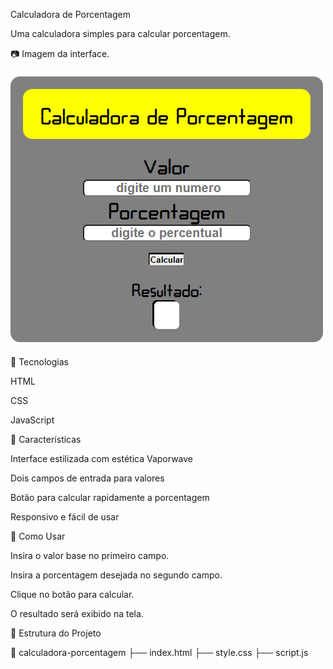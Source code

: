 Calculadora de Porcentagem

Uma calculadora simples para calcular porcentagem.

📷 Imagem da interface. 

![alt text](image.png)


🚀 Tecnologias

HTML

CSS

JavaScript

🎨 Características

Interface estilizada com estética Vaporwave

Dois campos de entrada para valores

Botão para calcular rapidamente a porcentagem

Responsivo e fácil de usar

📌 Como Usar

Insira o valor base no primeiro campo.

Insira a porcentagem desejada no segundo campo.

Clique no botão para calcular.

O resultado será exibido na tela.

📂 Estrutura do Projeto

📁 calculadora-porcentagem
 ├── index.html
 ├── style.css
 ├── script.js


